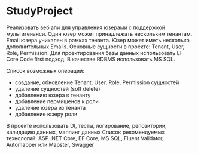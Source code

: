 # StudyProject
Реализовать веб апи для управления юзерами с поддержкой мультитенанси. Один юзер может принадлежать нескольким тенантам. Email юзера уникален в рамках тенанта. Юзер может иметь несколько дополнительных Emails. Основные сущности в проекте: Tenant, User, Role, Permission. Для проектирования базы данных использовать EF Core Code first подход. В качестве RDBMS использовать MS SQL. 

Список возможных операций:
- создание, обновление Tenant, User, Role, Permission сущностей
- удаление сущностей (soft delete)
- добавлению юзера к тенанту
- добавление пермишенов к роли
- удаление юзера из тенанта
- добавление юзеру роли

В проекте использовать DI, тесты, логирование, репозитории, валидацию данных, маппинг данных
Список рекомендуемых технологий: ASP .NET Core, EF Core, MS SQL, Fluent Validator, Automapper или Mapster, Swagger
